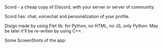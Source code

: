 Scord - a cheap copy of Discord, with your server or server of community.

Scord has: chat, voicechat and personalization of your profile.

Disign made by using Flet lib. for Python, no HTML, no JS, only Python. May be later it'll be re-writen by using C++.

Some ScreenShots of the app:
